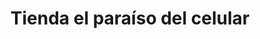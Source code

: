 ---
title: "Tienda el paraíso del celular"
url: /buin/tienda-el-paraiso-del-celular/
shop: Allgemein
---
